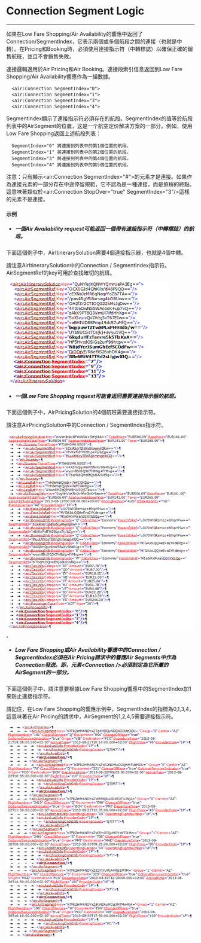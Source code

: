 # Connection Segment Logic

---

如果在Low Fare Shopping/Air Availability的響應中返回了Connection/SegmentIndex，它表示兩個或多個航段之間的連接（也就是中轉）。在Pricing和Booking時，必須使用連接指示符（中轉標誌）以確保正確的銷售航班，並且不會銷售失敗。

連接邏輯適用於Air Pricing和Air Booking。連接段索引信息返回到Low Fare Shopping/Air Availability響應作為一組數據。

```
  <air:Connection SegmentIndex="0">
  <air:Connection SegmentIndex="1">
  <air:Connection SegmentIndex="3">
  <air:Connection SegmentIndex="4">
```

SegmentIndex顯示了連接指示符必須存在的航段。SegmentIndex的值等於航段列表中的AirSegment的位置，这是一个航空定价解决方案的一部分。例如，使用Low Fare Shopping返回上述航段列表：

```
  SegmentIndex="0" 將連接到列表中的第1個位置的航段。
  SegmentIndex="1" 將連接到列表中的第2個位置的航段。
  SegmentIndex="3" 將連接到列表中的第4個位置的航段。
  SegmentIndex="4" 將連接到列表中的第5個位置的航段。
```

注意：只有顯示&lt;air:Connection SegmentIndex="\#"&gt;的元素才是連接。如果作為連接元素的一部分存在中途停留規範，它不認為是一種連接，而是旅程的終點。這意味著類似於&lt;air:Connection StopOver="true" SegmentIndex="3"/&gt;這樣的元素不是連接。

#### 示例

* ##### 一個**Air Availability request**可能返回一個帶有連接指示符（中轉標誌）的航班。

下面這個例子中，AirItinerarySolution需要4個連接指示器，也就是4個中轉。

請注意AirItinerarySolution中的Connection / SegmentIndex指示符。AirSegmentRef的key可用於查找確切的航班。

![](/assets/1.png)

* ##### 一個**Low Fare Shopping request可能會返回需要連接指示器的航班。**

下面這個例子中，AirPricingSolution的4個航班需要連接指示符。

請注意AirPricingSolution中的Connection / SegmentIndex指示符。

![](/assets/2.png)、

* ##### Low Fare Shopping或Air Availability響應中的Connection / SegmentIndex必須在Air Pricing請求中的響應Air Segments中作為Connection發送。即，元素&lt;Connection /&gt;必須制定為它所屬的AirSegment的一部分。

下面這個例子中，請注意要根據Low Fare Shopping響應中的SegmentIndex加1來防止連接指示符。

請記住，在Low Fare Shopping的響應示例中，SegmentIndex的指標為0,1,3,4，這意味著在Air Pricing的請求中，AirSegment的1,2,4,5需要連接指示符。

![](/assets/3.png)



